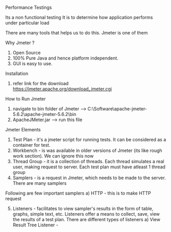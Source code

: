 Performance Testings

Its a non functional testing
It is to determine how application performs under particular load

There are many tools that helps us to do this. Jmeter is one of them

Why Jmeter ?
1) Open Source
2) 100% Pure Java and hence platform independent.
3) GUI is easy to use.

Installation
1) refer link for the download https://jmeter.apache.org/download_jmeter.cgi

How to Run Jmeter
1) navigate to bin folder of Jmeter --> C:\Software\apache-jmeter-5.6.2\apache-jmeter-5.6.2\bin
2) ApacheJMeter.jar --> run this file

Jmeter Elements
1) Test Plan - it's a jmeter script for running tests. It can be considered as a container for test.
2) Workbench - is was available in older versions of Jmeter (its like rough work section). We can ignore this now
3) Thread Group - it is a collection of threads. Each thread simulates a real user, making request to server. Each test plan must have atleast 1 thread group
4) Samplers - is a request in Jmeter, which needs to be made to the server. There are many samplers

Following are few important samplers
a) HTTP - this is to make HTTP request

5) Listeners - facilitates to view sampler's results in the form of table, graphs, simple text, etc. Listeners offer a means to collect, save, view the results of a test plan. There are different types of listeners
a) View Result Tree Listener - 
